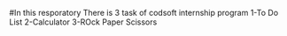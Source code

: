 #In this resporatory
There is 3 task of codsoft internship program
1-To Do List
2-Calculator
3-ROck Paper Scissors
